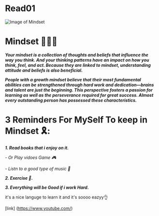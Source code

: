 # Read01
![Image of Mindset](https://www.thestatesman.com/wp-content/uploads/2021/01/file.png)
# Mindset 🧠🧠🧠
***Your mindset is a collection of thoughts and beliefs that influence the way you think. And your thinking patterns have an impact on how you think, feel, and act. Because they are linked to mindset, understanding attitude and beliefs is also beneficial.***




***People with a growth mindset believe that their most fundamental abilities can be strengthened through hard work and dedication—brains and talent are just the beginning. This perspective fosters a passion for learning as well as the perseverance required for great success. Almost every outstanding person has possessed these characteristics.*** 

# 3 Reminders For MySelf To keep in Mindset 🎗️:
***1. Read books that i enjoy on it.***

*- Or Play vidoes Game 🎮* 

*- Listn to a good type of music  🎵*

***2. Exercise 💪.***

***3. Everything will be Good if i work Hard.***

 it's a nice languge to learn it and it's soooo eazyy👌
 
 

[link]
 (https://www.youtube.com/) 
